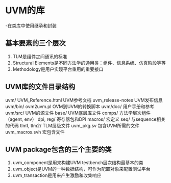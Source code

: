 # UVM的库

-在类库中使用继承和封装

## 基本要素的三个层次

1. TLM是组件之间通讯的标准
2. Structural Elements是不同方法学的通用类：组件、信息系统、仿真阶段等等
3. Methodology是用户实现平台重用的重要接口

## UVM库的文件目录结构

uvm/
    UVM_Reference.html UVM参考文档
    uvm_release-notes  UVM发布信息
uvm/bin/
        ovm2uvm.pl     OVM到UVM的转换脚本
uvm/doc/               用户手册和参考
uvm/src/               UVM的源文件
        base/          UVM底层库文件
        comps/         方法学层次组件（agent, env）
        dpi, reg/      寄存器包和DPI
        macros/        宏定义
        seq/           与sequence相关的代码
        tlm1, tlm2/    TLM层级文件
        uvm_pkg.sv     包含UVM所需的文件
        uvm_macros.svh 宏包含文件

## UVM package包含的三个主要的类

1. uvm_component是用来构建UVM testbench层次结构最基本的类
2. uvm_object是UVM的一种数据结构，可作为配置对象来配置测试平台
3. uvm_transaction是用来产生激励和收集响应
